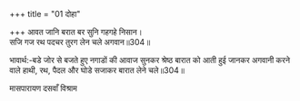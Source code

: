 +++
title = "01 दोहा"

+++
आवत जानि बरात बर सुनि गहगहे निसान।  
सजि गज रथ पदचर तुरग लेन चले अगवान॥304॥  

भावार्थ:-बडे जोर से बजते हुए नगाडों की आवाज सुनकर श्रेष्ठ बारात को आती हुई जानकर अगवानी करने वाले हाथी, रथ, पैदल और घोडे सजाकर बारात लेने चले॥304॥  


मासपारायण दसवाँ विश्राम  

<div class="audioEmbed"  caption="AIR-वाचनम्" src="https://archive
.org/download/rAmcharitmAnas-AIR/EPI-110.mp3"></div>
